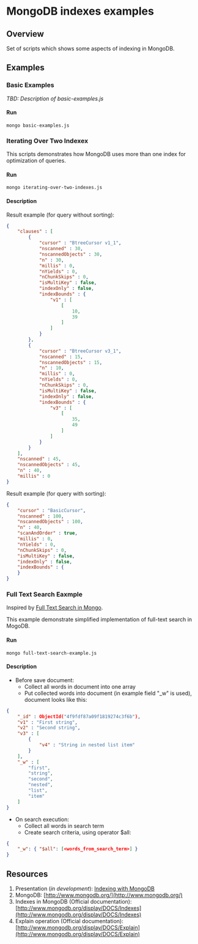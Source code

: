 MongoDB indexes examples
========================

## Overview
Set of scripts which shows some aspects of indexing in MongoDB.

## Examples

### Basic Examples
_TBD: Description of basic-examples.js_

#### Run
```
mongo basic-examples.js
```

### Iterating Over Two Indexex
This scripts demonstrates how MongoDB uses more than one index for optimization of queries.

#### Run
```
mongo iterating-over-two-indexes.js
```

#### Description
Result example (for query without sorting):
```json
{
	"clauses" : [
		{
			"cursor" : "BtreeCursor v1_1",
			"nscanned" : 30,
			"nscannedObjects" : 30,
			"n" : 30,
			"millis" : 0,
			"nYields" : 0,
			"nChunkSkips" : 0,
			"isMultiKey" : false,
			"indexOnly" : false,
			"indexBounds" : {
				"v1" : [
					[
						10,
						39
					]
				]
			}
		},
		{
			"cursor" : "BtreeCursor v3_1",
			"nscanned" : 15,
			"nscannedObjects" : 15,
			"n" : 10,
			"millis" : 0,
			"nYields" : 0,
			"nChunkSkips" : 0,
			"isMultiKey" : false,
			"indexOnly" : false,
			"indexBounds" : {
				"v3" : [
					[
						35,
						49
					]
				]
			}
		}
	],
	"nscanned" : 45,
	"nscannedObjects" : 45,
	"n" : 40,
	"millis" : 0
}
```

Result example (for query with sorting):
```json
{
	"cursor" : "BasicCursor",
	"nscanned" : 100,
	"nscannedObjects" : 100,
	"n" : 40,
	"scanAndOrder" : true,
	"millis" : 0,
	"nYields" : 0,
	"nChunkSkips" : 0,
	"isMultiKey" : false,
	"indexOnly" : false,
	"indexBounds" : {
	}
}
```

### Full Text Search Eaxmple
Inspired by [Full Text Search in Mongo](http://www.mongodb.org/display/DOCS/Full+Text+Search+in+Mongo).

This example demonstrate simplified implementation of full-text search in MogoDB.

#### Run
```
mongo full-text-search-example.js
```

#### Description
* Before save document:
    * Collect all words in document into one array
    * Put collected words into document (in example field "_w" is used), document looks like this:

```json
{
    "_id" : ObjectId("4f9fdf87a09f1819274c3f6b"),
    "v1" : "First string",
    "v2" : "Second string",
    "v3" : [
    	{
    	    "v4" : "String in nested list item"
    	}
    ],
    "_w" : [
    	"first",
    	"string",
    	"second",
    	"nested",
    	"list",
    	"item"
    ]
}
```
* On search execution:
    * Collect all words in search term
    * Create search criteria, using operator $all:
    
```json
{
    "_w": { "$all": [<words_from_search_term>] }
}
```

## Resources
1. Presentation (_in development_): [Indexing with MongoDB](https://docs.google.com/open?id=0B3yjF5899w1LMDA0ZFd2Yko5OU0)
2. MongoDB: [http://www.mongodb.org/](http://www.mongodb.org/)
3. Indexes in MongoDB (Official documentation): [http://www.mongodb.org/display/DOCS/Indexes](http://www.mongodb.org/display/DOCS/Indexes)
4. Explain operation (Official documentation): [http://www.mongodb.org/display/DOCS/Explain](http://www.mongodb.org/display/DOCS/Explain)
